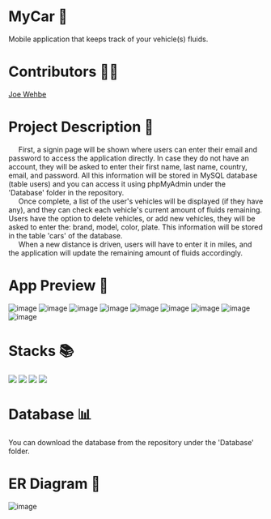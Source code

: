 # MyCar :car:
Mobile application that keeps track of your vehicle(s) fluids. 

# Contributors :raising_hand_man:
<a href="https://github.com/Joe-Wehbe">Joe Wehbe</a>

# Project Description :page_with_curl:
     First, a signin page will be shown where users can enter their email and password to access the application directly. In case they do not have an account, they will be asked to enter their first name, last name, country, email, and password. All this information will be stored in MySQL database (table users) and you can access it using phpMyAdmin under the 'Database' folder in the repository.\
     Once complete, a list of the user's vehicles will be displayed (if they have any), and they can check each vehicle's current amount of fluids remaining. Users have the option to delete vehicles, or add new vehicles, they will be asked to enter the: brand, model, color, plate. This information will be stored in the table 'cars' of the database.\
     When a new distance is driven, users will have to enter it in miles, and the application will update the remaining amount of fluids accordingly. 

# App Preview :iphone:
![image](https://user-images.githubusercontent.com/102875229/209320366-36f845dc-cfb0-4b96-9934-f8c82f5897f2.png)
![image](https://user-images.githubusercontent.com/102875229/207973611-6b4a781b-8281-4a89-a8a4-4b10187872cc.png)
![image](https://user-images.githubusercontent.com/102875229/207970566-a17d6dd4-701b-4c78-9a4e-a4b9fa1efadf.png)
![image](https://user-images.githubusercontent.com/102875229/207970716-ebabf441-9f2f-49df-ac4c-c29fd1b70cfc.png)
![image](https://user-images.githubusercontent.com/102875229/207970933-d3f625cd-6763-43d3-8ac7-0df79fecb6f0.png)
![image](https://user-images.githubusercontent.com/102875229/207971364-aaf240f2-0242-464a-ae72-ac6fc727a287.png)
![image](https://user-images.githubusercontent.com/102875229/207971512-cfd824ec-9f5e-427c-a9a3-c145c5172eef.png)
![image](https://user-images.githubusercontent.com/102875229/207971636-fb2cccd9-d297-455c-b9b3-e95b5745ce41.png)
![image](https://user-images.githubusercontent.com/102875229/207971824-1eed82ee-0083-422b-b9da-a2feb5c459ef.png)

# Stacks :books:
<img src="https://img.shields.io/badge/-PHP-232531?logo=php&logoColor=white&style=for-the-badge" ></img>
<img src="https://img.shields.io/badge/-java-5382a1?logo=&logoColor=white&style=for-the-badge" ></img>
<img src="https://img.shields.io/badge/-MYSQL-00758f?logo=mysql&logoColor=white&style=for-the-badge" ></img>
<img src="https://img.shields.io/badge/-ANDROID%20STUDIO-3DDC84?logo=android-studio&logoColor=white&style=for-the-badge" ></img>

# Database :bar_chart:
You can download the database from the repository under the 'Database' folder.

# ER Diagram :link:
![image](https://user-images.githubusercontent.com/102875229/207974550-3ca3fe1e-488d-41bf-b088-71dfc135a4a0.png)


